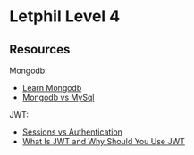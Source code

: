 # Letphil Level 4

## Resources

Mongodb:

- [Learn Mongodb](https://www.youtube.com/watch?v=c2M-rlkkT5o)
- [Mongodb vs MySql](https://www.youtube.com/watch?v=OdgZ0jr4jpM)

JWT:

- [Sessions vs Authentication](https://www.youtube.com/watch?v=UBUNrFtufWo)
- [What Is JWT and Why Should You Use JWT](https://www.youtube.com/watch?v=7Q17ubqLfaM)
